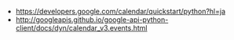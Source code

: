 + https://developers.google.com/calendar/quickstart/python?hl=ja
+ http://googleapis.github.io/google-api-python-client/docs/dyn/calendar_v3.events.html
